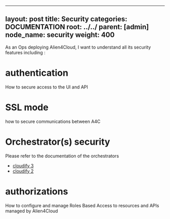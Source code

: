 
---
layout: post
title:  Security
categories: DOCUMENTATION
root: ../../
parent: [admin]
node_name: security
weight: 400
---


As an Ops deploying Alien4Cloud, I want to understand all its security features including :

# authentication

How to secure access to the UI and API

# SSL mode

how to secure communications between A4C

# Orchestrator(s) security

Please refer to the documentation of the orchestrators

* [cloudify 3]()
* [cloudify 2]()

# authorizations

How to configure and manage Roles Based Access to resources and APIs managed by Alien4Cloud
